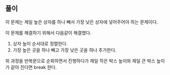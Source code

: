 ## 풀이
이 문제는 제일 높은 상자를 하나 빼서 가장 낮은 상자에 넣어주어야 하는 문제이다. 

이 문제를 해결하기 위해서 다음같이 해결했다. 
1. 상자 높이 순서대로 정렬한다.
2. 가장 높은 곳을 하나 빼고 가장 낮은 곳을 하나 추가한다. 

위 과정을 반복문으로 순회하면서 진행하다가 제일 작은 박스 높이와 제일 큰 박스 높이가 같아 진다면 break 한다. 



